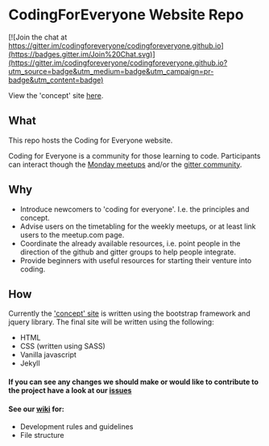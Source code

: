 # CodingForEveryone Website Repo

[![Join the chat at https://gitter.im/codingforeveryone/codingforeveryone.github.io](https://badges.gitter.im/Join%20Chat.svg)](https://gitter.im/codingforeveryone/codingforeveryone.github.io?utm_source=badge&utm_medium=badge&utm_campaign=pr-badge&utm_content=badge)

View the 'concept' site [here](http://codingforeveryone.github.io/site/).

## What

This repo hosts the Coding for Everyone website.

Coding for Everyone is a community for those learning to code. Participants can interact though the [Monday meetups](http://meetup.com/founderscoders/) and/or the [gitter community](https://gitter.im/codingforeveryone/).

## Why

 - Introduce newcomers to 'coding for everyone'. I.e. the principles and concept.
 - Advise users on the timetabling for the weekly meetups, or at least link users to the meetup.com page.
 - Coordinate the already available resources, i.e. point people in the direction of the github and gitter groups to help people integrate.
 - Provide beginners with useful resources for starting their venture into coding.


## How

Currently the ['concept' site](http://codingforeveryone.github.io/site/) is written using the bootstrap framework and jquery library. The final site will be written using the following:

- HTML
- CSS (written using SASS)
- Vanilla javascript
- Jekyll

#### If you can see any changes we should make or would like to contribute to the project have a look at our [issues](https://github.com/codingforeveryone/codingforeveryone.github.io/issues)

#### See our [wiki](https://github.com/codingforeveryone/codingforeveryone.github.io/wiki) for:
- Development rules and guidelines
- File structure
